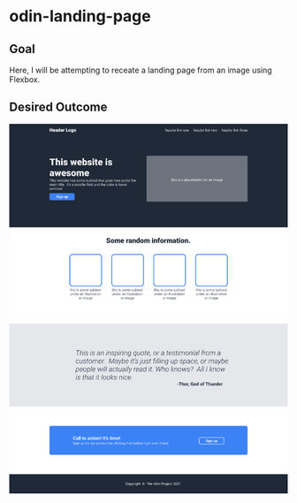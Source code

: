 # odin-landing-page

## Goal
Here, I will be attempting to receate a landing page from an image using Flexbox.

## Desired Outcome
![desired outcome](./landing-page.png "Landing Page")

